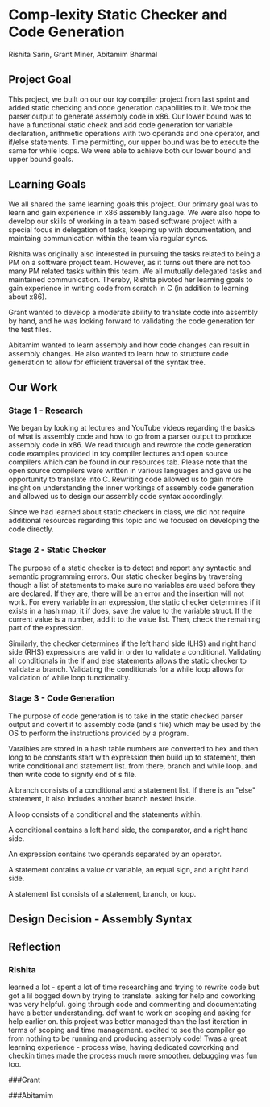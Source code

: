 # Comp-lexity Static Checker and Code Generation
Rishita Sarin, Grant Miner, Abitamim Bharmal

## Project Goal
This project, we built on our our toy compiler project from last sprint and added static checking and code generation capabilities to it. We took the parser output to generate assembly code in x86. Our lower bound was to have a functional static check and add code generation for variable declaration, arithmetic operations with two operands and one operator, and if/else statements. Time permitting, our upper bound was be to execute the same for while loops. We were able to achieve both our lower bound and upper bound goals. 

## Learning Goals

We all shared the same learning goals this project. Our primary goal was to learn and gain experience in x86 assembly language. We were also hope to develop our skills of working in a team based software project with a special focus in delegation of tasks, keeping up with documentation, and maintaing communication within the team via regular syncs.

Rishita was originally also interested in pursuing the tasks related to being a PM on a software project team. However, as it turns out there are not too many PM related tasks within this team. We all mutually delegated tasks and maintained communication. Thereby, Rishita pivoted her learning goals to gain experience in writing code from scratch in C (in addition to learning about x86). 

Grant wanted to develop a moderate ability to translate code into assembly by hand, and he was looking forward to validating the code generation for the test files.

Abitamim wanted to learn assembly and how code changes can result in assembly changes. He also wanted to learn how to structure code generation to allow for efficient traversal of the syntax tree.

## Our Work

### Stage 1 - Research
We began by looking at lectures and YouTube videos regarding the basics of what is assembly code and how to go from a parser output to produce assembly code in x86. We read through and rewrote the code generation code examples provided in toy compiler lectures and open source compilers which can be found in our resources tab. Please note that the open source compilers were written in various languages and gave us he opportunity to translate into C. Rewriting code allowed us to gain more insight on understanding the inner workings of assembly code generation and allowed us to design our assembly code syntax accordingly. 

Since we had learned about static checkers in class, we did not require additional resources regarding this topic and we focused on developing the code directly. 

### Stage 2 - Static Checker
The purpose of a static checker is to detect and report any syntactic and semantic programming errors. Our static checker begins by traversing though a list of statements to make sure no variables are used before they are declared. If they are, there will be an error and the insertion will not work. For every variable in an expression, the static checker determines if it exists in a hash map, it if does, save the value to the variable struct. If the current value is a number, add it to the value list. Then, check the remaining part of the expression. 

Similarly, the checker determines if the left hand side (LHS) and right hand side (RHS) expressions are valid in order to validate a conditional. Validating all conditionals in the if and else statements allows the static checker to validate a branch. Validating the conditionals for a while loop allows for validation of while loop functionality. 

### Stage 3 - Code Generation
The purpose of code generation is to take in the static checked parser output and covert it to assembly code (and s file) which may be used by the OS to perform the instructions provided by a program. 

Varaibles are stored in a hash table
numbers are converted to hex and then long to be constants
start with expression then build up to statement, then write conditional and statement list. from there, branch and while loop. 
and then write code to signify end of s file. 

A branch consists of a conditional and a statement list. If there is an "else" statement, it also includes another branch nested inside.

A loop consists of a conditional and the statements within.

A conditional contains a left hand side, the comparator, and a right hand side.

An expression contains two operands separated by an operator.
 
A statement contains a value or variable, an equal sign, and a right hand side.

A statement list consists of a statement, branch, or loop.
 

## Design Decision - Assembly Syntax

## Reflection

### Rishita
learned a lot - spent a lot of time researching and trying to rewrite code but got a lil bogged down by trying to translate. asking for help and coworking was very helpful. going through code and commenting and documentating have a better understanding. def want to work on scoping and asking for help earlier on. this project was better managed than the last iteration in terms of scoping and time management. excited to see the compiler go from nothing to be running and producing assembly code! Twas a great learning experience - process wise, having dedicated coworking and checkin times made the process much more smoother. debugging was fun too. 

###Grant

###Abitamim
